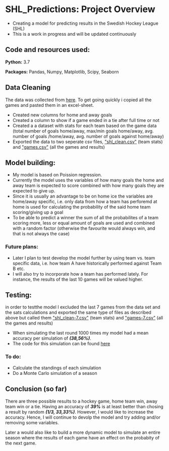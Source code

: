 # SHL_Predictions: Project Overview
- Creating a model for predicting results in the Swedish Hockey League (SHL)
- This is a work in progress and will be updated continuously

## Code and resources used:
**Python:** 3.7

**Packages:** Pandas, Numpy, Matplotlib, Scipy, Seaborn


## Data Cleaning
The data was collected from [here](https://stats.swehockey.se/ScheduleAndResults/Schedule/10371). To get going quickly i copied all the games and pasted them in an excel-sheet.

- Created new columns for home and away goals
- Created a column to show if a game ended in a tie after full time or not
- Created a a dataset with stats for each team based on the game data (total number of goals home/away, max/min goals home/away, avg. number of goals /home/away, avg. number of goals against home/away)
- Exported the data to two seperate csv files, ["shl_clean.csv"](https://github.com/tlondahl/SHL_Predictions/blob/master/SHL%2019/shl_clean.csv) (team stats) and ["games.csv"](https://github.com/tlondahl/SHL_Predictions/blob/master/SHL%2019/games.csv) (all the games and results)

## Model building:
- My model is based on Poission regression.
- Currently the model uses the variables of how many goals the home and away team is expected to score combined with how many goals they are expected to give up.
- Since it is usually an advantage to be on home ice the variables are home/away specific, i.e. only data from how a team has perforemd at home is used for calculating the  probability of the said home team scoring/giving up a goal
- To be able to predict a winner the sum of all the probabilites of a team scoring more, less or equal amount of goals are used and combined with a random factor (otherwise the favourite would always win, and that is not always the case)
### Future plans:
- Later I plan to test develop the model further by using team vs. team specific data, i.e. how team A have historically performed against Team B etc.
- I will also try to incorporate how a team has performed lately. For instance, the results of the last 10 games will be valued higher.

## Testing:
in order to testthe model I excluded the last 7 games from the data set and the sats calculations and exported the same type of files as described above but called them ["shl_clean-7.csv"](https://github.com/tlondahl/SHL_Predictions/blob/master/SHL%2019/shl_clean-7.csv) (team stats) and ["games-7.csv"](https://github.com/tlondahl/SHL_Predictions/blob/master/SHL%2019/games-7.csv) (all the games and results)
- When simulating the last round 1000 times my model had a mean accuracy per simulation of **_(38,56%)_**.
- The code for this simulation can be found [here](https://github.com/tlondahl/SHL_Predictions/blob/master/SHL%2019/last_round_sim.py)

### To do:
- Calculate the standings of each simulation
- Do a Monte Carlo simulation of a season

## Conclusion (so far)
There are three possible results to a hockey game, home team win, away team win or a tie. Having an accuracy of **_39%_** is at least better than chosing a result by random **_(1/3, 33,33%)_**. However, I would like to increase the accuracy. Hence, I will continue to devolp the model and try adding and/or removing some variables.


Later a would also like to build a more dynamic model to simulate an entire season where the results of each game have an effect on the probabity of the next game. 
